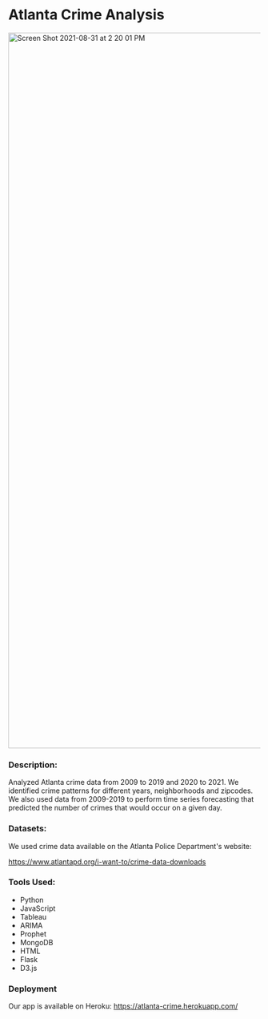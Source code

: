 # Atlanta Crime Analysis

<img width="1428" alt="Screen Shot 2021-08-31 at 2 20 01 PM" src="https://user-images.githubusercontent.com/79863465/131563055-2fd73271-d592-4bcc-b8bd-0be0de1c4aa2.png">


### Description:
Analyzed Atlanta crime data from 2009 to 2019 and 2020 to 2021. We identified crime patterns for different years, neighborhoods and zipcodes. We also used data from 2009-2019 to perform time series forecasting that predicted the number of crimes that would occur on a given day.

### Datasets:

We used crime data available on the Atlanta Police Department's website: 

https://www.atlantapd.org/i-want-to/crime-data-downloads

### Tools Used:
- Python
- JavaScript
- Tableau
- ARIMA
- Prophet
- MongoDB
- HTML
- Flask
- D3.js

### Deployment
Our app is available on Heroku:
https://atlanta-crime.herokuapp.com/
